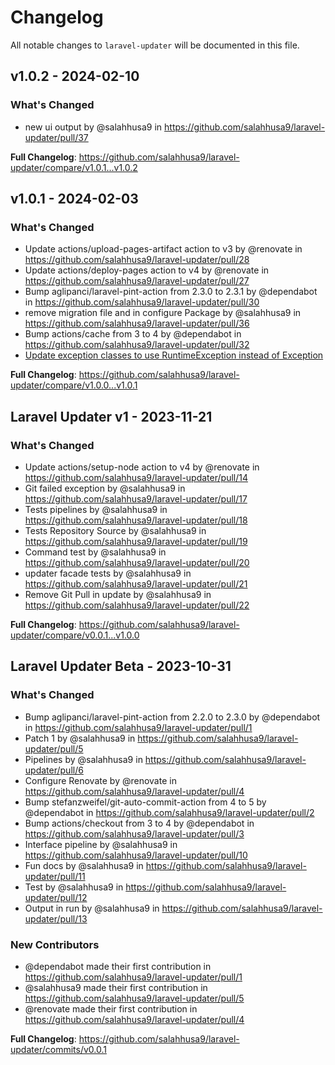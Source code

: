 # Changelog

All notable changes to `laravel-updater` will be documented in this file.

## v1.0.2 - 2024-02-10

### What's Changed

* new ui output by @salahhusa9 in https://github.com/salahhusa9/laravel-updater/pull/37

**Full Changelog**: https://github.com/salahhusa9/laravel-updater/compare/v1.0.1...v1.0.2

## v1.0.1 - 2024-02-03

### What's Changed

* Update actions/upload-pages-artifact action to v3 by @renovate in https://github.com/salahhusa9/laravel-updater/pull/28
* Update actions/deploy-pages action to v4 by @renovate in https://github.com/salahhusa9/laravel-updater/pull/27
* Bump aglipanci/laravel-pint-action from 2.3.0 to 2.3.1 by @dependabot in https://github.com/salahhusa9/laravel-updater/pull/30
* remove migration file and in configure Package by @salahhusa9 in https://github.com/salahhusa9/laravel-updater/pull/36
* Bump actions/cache from 3 to 4 by @dependabot in https://github.com/salahhusa9/laravel-updater/pull/32
* [Update exception classes to use RuntimeException instead of Exception](https://github.com/salahhusa9/laravel-updater/commit/705485c97efaa161da81b3cc825e2b20c1f43d6f)

**Full Changelog**: https://github.com/salahhusa9/laravel-updater/compare/v1.0.0...v1.0.1

## Laravel Updater v1 - 2023-11-21

### What's Changed

- Update actions/setup-node action to v4 by @renovate in https://github.com/salahhusa9/laravel-updater/pull/14
- Git failed exception by @salahhusa9 in https://github.com/salahhusa9/laravel-updater/pull/17
- Tests pipelines by @salahhusa9 in https://github.com/salahhusa9/laravel-updater/pull/18
- Tests Repository Source by @salahhusa9 in https://github.com/salahhusa9/laravel-updater/pull/19
- Command test by @salahhusa9 in https://github.com/salahhusa9/laravel-updater/pull/20
- updater facade tests by @salahhusa9 in https://github.com/salahhusa9/laravel-updater/pull/21
- Remove Git Pull in update by @salahhusa9 in https://github.com/salahhusa9/laravel-updater/pull/22

**Full Changelog**: https://github.com/salahhusa9/laravel-updater/compare/v0.0.1...v1.0.0

## Laravel Updater Beta - 2023-10-31

### What's Changed

- Bump aglipanci/laravel-pint-action from 2.2.0 to 2.3.0 by @dependabot in https://github.com/salahhusa9/laravel-updater/pull/1
- Patch 1 by @salahhusa9 in https://github.com/salahhusa9/laravel-updater/pull/5
- Pipelines by @salahhusa9 in https://github.com/salahhusa9/laravel-updater/pull/6
- Configure Renovate by @renovate in https://github.com/salahhusa9/laravel-updater/pull/4
- Bump stefanzweifel/git-auto-commit-action from 4 to 5 by @dependabot in https://github.com/salahhusa9/laravel-updater/pull/2
- Bump actions/checkout from 3 to 4 by @dependabot in https://github.com/salahhusa9/laravel-updater/pull/3
- Interface pipeline by @salahhusa9 in https://github.com/salahhusa9/laravel-updater/pull/10
- Fun docs by @salahhusa9 in https://github.com/salahhusa9/laravel-updater/pull/11
- Test by @salahhusa9 in https://github.com/salahhusa9/laravel-updater/pull/12
- Output in run by @salahhusa9 in https://github.com/salahhusa9/laravel-updater/pull/13

### New Contributors

- @dependabot made their first contribution in https://github.com/salahhusa9/laravel-updater/pull/1
- @salahhusa9 made their first contribution in https://github.com/salahhusa9/laravel-updater/pull/5
- @renovate made their first contribution in https://github.com/salahhusa9/laravel-updater/pull/4

**Full Changelog**: https://github.com/salahhusa9/laravel-updater/commits/v0.0.1
